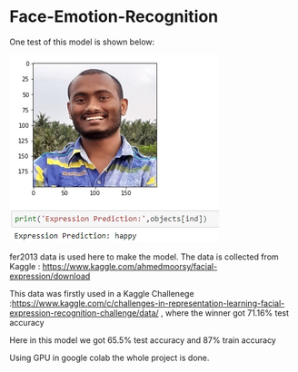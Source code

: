 # Face-Emotion-Recognition

One test of this model is shown below:

![](https://github.com/souvik2019/Face-Emotion-Recognition/blob/master/image1.jpg)

fer2013 data is used here to make the model. The data is collected from Kaggle : https://www.kaggle.com/ahmedmoorsy/facial-expression/download

This data was firstly used in a Kaggle Challenege :https://www.kaggle.com/c/challenges-in-representation-learning-facial-expression-recognition-challenge/data/ , where the winner got 71.16% test accuracy 

Here in this model we got 65.5% test accuracy and 87% train accuracy

Using GPU in google colab the whole project is done.

